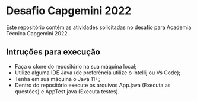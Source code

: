 <h1>Desafio Capgemini 2022</h1>

<p>
Este repositório contém as atividades solicitadas no desafio para Academia Técnica Capgemini 2022.
</p>

<h2>Intruções para execução</h2>

<ul>
  <li>Faça o clone do repositório na sua máquina local;</li>
  <li>Utilize alguma IDE Java (de preferência utilize o Intellij ou Vs Code);</li>
  <li>Tenha em sua máquina o Java 11+;</li>
  <li>Dentro do repositório execute os arquivos App.java (Executa as questões) e AppTest.java (Executa testes).</li>
</ul>
